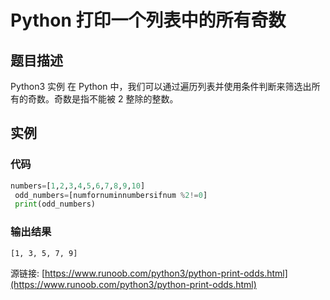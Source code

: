 # Python 打印一个列表中的所有奇数

## 题目描述
Python3 实例
在 Python 中，我们可以通过遍历列表并使用条件判断来筛选出所有的奇数。奇数是指不能被 2 整除的整数。

## 实例
### 代码
```python
numbers=[1,2,3,4,5,6,7,8,9,10]
 odd_numbers=[numfornuminnumbersifnum %2!=0]
 print(odd_numbers)
```
### 输出结果
```
[1, 3, 5, 7, 9]
```
源链接: [https://www.runoob.com/python3/python-print-odds.html](https://www.runoob.com/python3/python-print-odds.html)